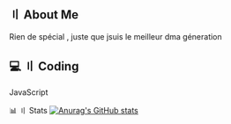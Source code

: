 ## 〢 About Me
 Rien de spécial , juste que jsuis le meilleur dma géneration

## 💻 〢 Coding 
JavaScript

📊 〢 Stats
[![Anurag's GitHub stats](https://github-readme-stats.vercel.app/api?username=Kose-dsc)](https://github.com/Kose-dsc/github-readme-stats)

 
